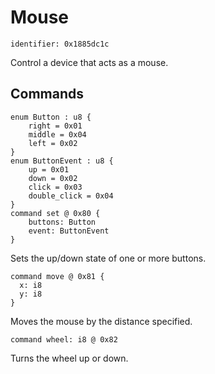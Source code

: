 # Mouse

    identifier: 0x1885dc1c

Control a device that acts as a mouse.

## Commands

    enum Button : u8 {
        right = 0x01
        middle = 0x04
        left = 0x02
    }
    enum ButtonEvent : u8 {
        up = 0x01
        down = 0x02
        click = 0x03
        double_click = 0x04
    }
    command set @ 0x80 {
        buttons: Button
        event: ButtonEvent
    }

Sets the up/down state of one or more buttons.

    command move @ 0x81 {
      x: i8
      y: i8
    }


Moves the mouse by the distance specified.

    command wheel: i8 @ 0x82

Turns the wheel up or down.